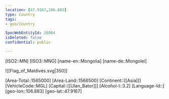 ```yaml
---
location: [47.9167,106.883]
type: Country
tags:
- geo/Country

SpocWebEntityId: 26964
isDeleted: false
confidential: public

---
```

[ISO2::MN]
[ISO3::MNG]
[name-en::Mongolia]
[name-de::Mongolei]

![[Flag_of_Maldives.svg|350]]


[Area-Total::1565000]
[Area-Land::1566500]
[Continent::[[Asia]]]
[VehicleCode::MGL]
[Capital::[[Ulan_Bator]]]
[Alcohol-l::3.2]
[Language-Id::]
[geo-lon::106.883]
[geo-lat::47.9167]

